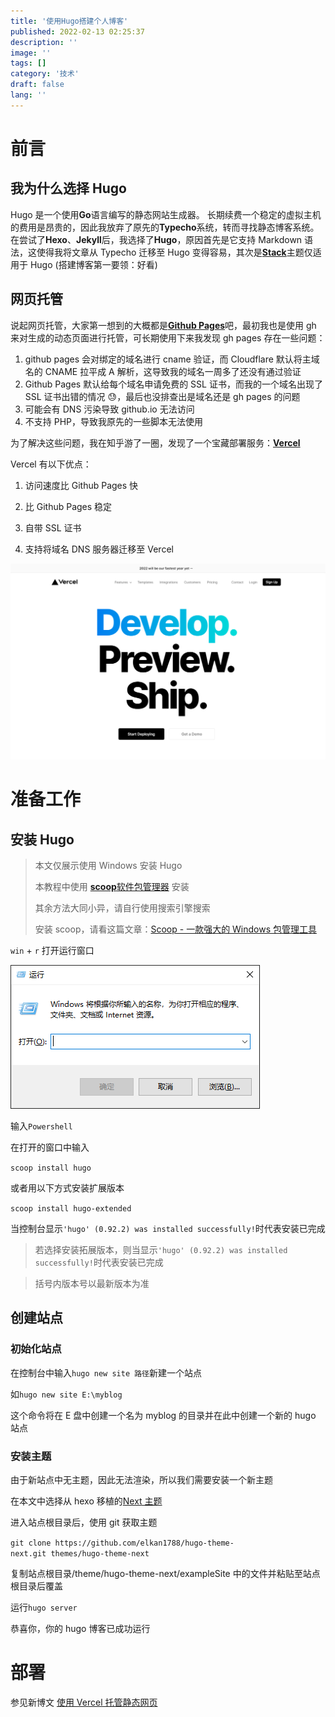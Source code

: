 ```yaml
---
title: '使用Hugo搭建个人博客'
published: 2022-02-13 02:25:37
description: ''
image: ''
tags: []
category: '技术'
draft: false 
lang: ''
---
```


# 前言

## 我为什么选择 Hugo

Hugo 是一个使用**Go**语言编写的静态网站生成器。
长期续费一个稳定的虚拟主机的费用是昂贵的，因此我放弃了原先的**Typecho**系统，转而寻找静态博客系统。在尝试了**Hexo**、**Jekyll**后，我选择了**Hugo**，原因首先是它支持 Markdown 语法，这使得我将文章从 Typecho 迁移至 Hugo 变得容易，其次是[**Stack**](https://github.com/CaiJimmy/hugo-theme-stack)主题仅适用于 Hugo (搭建博客第一要领：好看)

## 网页托管

说起网页托管，大家第一想到的大概都是[**Github Pages**](https://pages.github.com)吧，最初我也是使用 gh 来对生成的动态页面进行托管，可长期使用下来我发现 gh pages 存在一些问题：

1. github pages 会对绑定的域名进行 cname 验证，而 Cloudflare 默认将主域名的 CNAME 拉平成 A 解析，这导致我的域名一周多了还没有通过验证
2. Github Pages 默认给每个域名申请免费的 SSL 证书，而我的一个域名出现了 SSL 证书出错的情况 😓，最后也没排查出是域名还是 gh pages 的问题
3. 可能会有 DNS 污染导致 github.io 无法访问
4. 不支持 PHP，导致我原先的一些脚本无法使用

为了解决这些问题，我在知乎游了一圈，发现了一个宝藏部署服务：[**Vercel**](https://vercel.com)

Vercel 有以下优点：

1. 访问速度比 Github Pages 快

2. 比 Github Pages 稳定

3. 自带 SSL 证书

4. 支持将域名 DNS 服务器迁移至 Vercel

![Vercel主页](vercel.png)

# 准备工作

## 安装 Hugo

> 本文仅展示使用 Windows 安装 Hugo
>
> 本教程中使用 [**scoop**软件包管理器](https://scoop.sh/) 安装
>
> 其余方法大同小异，请自行使用搜索引擎搜索
>
> 安装 scoop，请看这篇文章：[Scoop - 一款强大的 Windows 包管理工具](/p/install-scoop/)

<code>win</code> + <code>r</code> 打开运行窗口

![运行](run-windows.png)

输入<code>Powershell</code>

在打开的窗口中输入

<code>scoop install hugo</code>

或者用以下方式安装扩展版本

<code>scoop install hugo-extended</code>

当控制台显示`'hugo' (0.92.2) was installed successfully!`时代表安装已完成

> 若选择安装拓展版本，则当显示`'hugo' (0.92.2) was installed successfully!`时代表安装已完成

> 括号内版本号以最新版本为准

## 创建站点

### 初始化站点

在控制台中输入<code>hugo new site 路径</code>新建一个站点

如<code>hugo new site E:\myblog</code>

这个命令将在 E 盘中创建一个名为 myblog 的目录并在此中创建一个新的 hugo 站点

### 安装主题

由于新站点中无主题，因此无法渲染，所以我们需要安装一个新主题

在本文中选择从 hexo 移植的[Next 主题](https://github.com/elkan1788/hugo-theme-next)

进入站点根目录后，使用 git 获取主题

`git clone https://github.com/elkan1788/hugo-theme-next.git themes/hugo-theme-next`

复制站点根目录/theme/hugo-theme-next/exampleSite 中的文件并粘贴至站点根目录后覆盖

运行<code>hugo server</code>

恭喜你，你的 hugo 博客已成功运行

# 部署

参见新博文 [使用 Vercel 托管静态网页](https://yurik.cafe/2023/use-vercel-introduction/)
